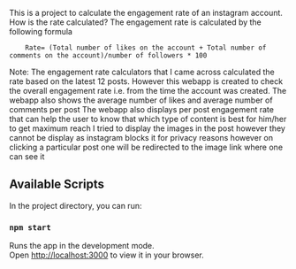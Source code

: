 This is a project to calculate the engagement rate of an instagram account.
How is the rate calculated?
The engagement rate is calculated by the following formula

        Rate= (Total number of likes on the account + Total number of comments on the account)/number of followers * 100

Note: The engagement rate calculators that I came across calculated the rate based on the latest 12 posts. However this webapp is created to check the overall engagement rate i.e. from the time the account was created. The webapp also shows the average number of likes and average number of comments per post
The webapp also displays per post engagement rate that can help the user to know that which type of content is best for him/her to get maximum reach
I tried to display the images in the post however they cannot be display as instagram blocks it for privacy reasons however on clicking a particular post one will be redirected to the image link where one can see it
## Available Scripts

In the project directory, you can run:

### `npm start`

Runs the app in the development mode.\
Open [http://localhost:3000](http://localhost:3000) to view it in your browser.